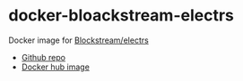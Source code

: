 # docker-bloackstream-electrs

Docker image for [Blockstream/electrs](https://github.com/Blockstream/electrs)

* [Github repo](https://github.com/olivbau/docker-blockstream-electrs)
* [Docker hub image](https://hub.docker.com/r/olivbau/blockstream-electrs)